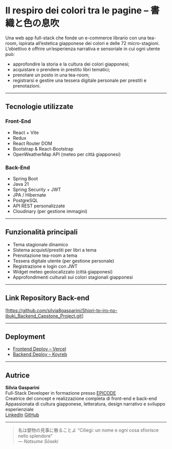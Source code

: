 # Il respiro dei colori tra le pagine – 書織と色の息吹

Una web app full-stack che fonde un e-commerce librario con una tea-room, ispirata all’estetica giapponese dei colori e delle 72 micro-stagioni.  
L’obiettivo è offrire un’esperienza narrativa e sensoriale in cui ogni utente può:

- approfondire la storia e la cultura dei colori giapponesi;
- acquistare o prendere in prestito libri tematici;
- prenotare un posto in una tea-room;
- registrarsi e gestire una tessera digitale personale per prestiti e prenotazioni.

---

## Tecnologie utilizzate

### Front-End
- React + Vite
- Redux
- React Router DOM
- Bootstrap & React-Bootstrap
- OpenWeatherMap API (meteo per città giapponesi)

### Back-End
- Spring Boot
- Java 21
- Spring Security + JWT
- JPA / Hibernate
- PostgreSQL
- API REST personalizzate
- Cloudinary (per gestione immagini)

---

## Funzionalità principali

- Tema stagionale dinamico
- Sistema acquisti/prestiti per libri a tema
- Prenotazione tea-room a tema
- Tessera digitale utente (per gestione personale)
- Registrazione e login con JWT
- Widget meteo geolocalizzato (città giapponesi)
- Approfondimenti culturali sui colori stagionali giapponesi

---

## Link Repository Back-end
[https://github.com/silvia8gasparini/Shiori-to-iro-no-ibuki_Backend_Capstone_Project.git]

---

## Deployment

- [Frontend Deploy – Vercel](https://shiori-to-iro-no-ibuki-frontend-cap.vercel.app/)
- [Backend Deploy – Koyreb](https://desperate-hillary-silviagasparini-906caa83.koyeb.app/)

---

## Autrice

**Silvia Gasparini**  
Full-Stack Developer in formazione presso [EPICODE](https://epicode.com)  
Creatrice del concept e realizzazione completa di front-end e back-end  
Appassionata di cultura giapponese, letteratura, design narrativo e sviluppo esperienziale  
[LinkedIn](https://linkedin.com/in/silviagasparini8)
[GitHub](https://github.com/silvia8gasparini)

---

> 名は嬰物の見事に散ることよ
> “Ciliegi: un nome e ogni cosa sfiorisce nello splendore”  
> — *Natsume Sōseki*